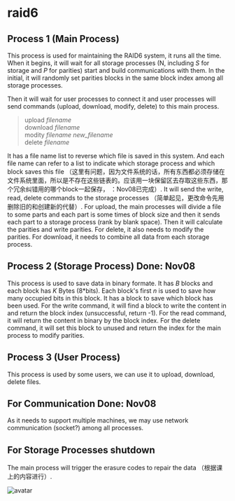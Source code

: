 # raid6

## Process 1 (Main Process)
This process is used for maintaining the RAID6 system, it runs all the time. When it begins, it will wait for all storage processes (N, including _S_ for storage and _P_ for parities) start and build communications with them. In the initial, it will randomly set parities blocks in the same block index among all storage processes.

Then it will wait for user processes to connect it and user processes will send commands (upload, download, modify, delete) to this main process.
>upload _filename_ \
>download _filename_ \
>modity _filename_ _new\_filename_ \
>delete _filename_

It has a file name list to reverse which file is saved in this system. And each file name can refer to a list to indicate which storage process and which block saves this file （这里有问题，因为文件系统的话，所有东西都必须存储在文件系统里面，所以是不存在这些链表的。应该用一块保留区去存取这些东西，那个冗余纠错用的哪个block一起保存， ：Nov08已完成）. It will send the write, read, delete commands to the storage processes （简单起见，更改命令先用删除旧的和创建新的代替）. For upload, the main processes will divide a file to some parts and each part is some times of block size and then it sends each part to a storage process (rank by blank space). Then it will calculate the parities and write parities. For delete, it also needs to modify the parities. For download, it needs to combine all data from each storage process.

## Process 2 (Storage Process) Done: Nov08
This process is used to save data in binary formate. It has _B_ blocks and each block has _K_ Bytes (8*bits). Each block's first _n_ is used to save how many occupied bits in this block. It has a block to save which block has been used. For the write command, it will find a block to write the content in and return the block index (unsuccessful, return -1). For the read command, it will return the content in binary by the block index. For the delete command,  it will set this block to unused and return the index for the main process to modify parities.

## Process 3 (User Process)
This process is used by some users, we can use it to upload, download, delete files.

## For Communication Done: Nov08
As it needs to support multiple machines, we may use network communication (socket?) among all processes.

## For Storage Processes shutdown
The main process will trigger the erasure codes to repair the data （根据课上的内容进行）.

![avatar](https://raw.githubusercontent.com/Shaowen310/raid6/main/imgs/read.png?token=ANCBBUKLP4HVGJWPJR6ZNPC7U6Z6Y)
